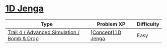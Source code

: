 # [1D Jenga](https://www.codetree.ai/trails/complete/curated-cards/intro-jenga-1d)

|Type|Problem XP|Difficulty|
|---|---|---|
|[Trail 4 / Advanced Simulation / Bomb & Drop](https://www.codetree.ai/trail-info/intermediate-low/)|[[Concept]1D Jenga](https://www.codetree.ai/trails/complete/curated-cards/intro-jenga-1d/)|Easy|

